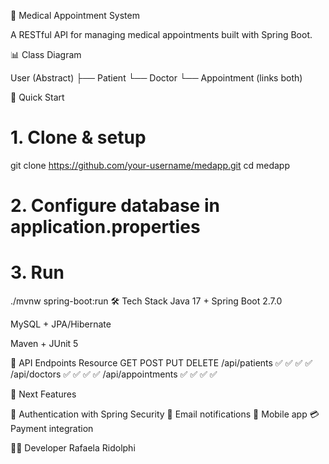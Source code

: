 🏥 Medical Appointment System

A RESTful API for managing medical appointments built with Spring Boot.

📊 Class Diagram

User (Abstract)
├── Patient
└── Doctor
└── Appointment (links both)

🚀 Quick Start

# 1. Clone & setup
git clone https://github.com/your-username/medapp.git
cd medapp

# 2. Configure database in application.properties

# 3. Run
./mvnw spring-boot:run
🛠️ Tech Stack
Java 17 + Spring Boot 2.7.0

MySQL + JPA/Hibernate

Maven + JUnit 5

📍 API Endpoints
Resource          	GET  POST	 PUT	DELETE
/api/patients     	✅  	✅   ✅	 ✅
/api/doctors	      ✅	  ✅   ✅   ✅
/api/appointments	  ✅	  ✅   ✅ 	 ✅


🎯 Next Features

🔐 Authentication with Spring Security
📧 Email notifications
📱 Mobile app
💳 Payment integration


👨‍💻 Developer
Rafaela Ridolphi
